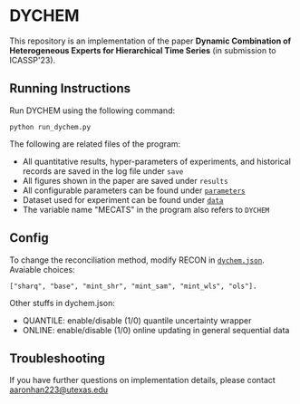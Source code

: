 # DYCHEM

This repository is an implementation of the paper **Dynamic Combination of Heterogeneous Experts for Hierarchical Time Series** (in submission to ICASSP'23).

## Running Instructions
Run DYCHEM using the following command:
```
python run_dychem.py
```
The following are related files of the program:
 - All quantitative results, hyper-parameters of experiments, and historical records are saved in the log file under `save`
 - All figures shown in the paper are saved under `results`
 - All configurable parameters can be found under [`parameters`](./parameters)
 - Dataset used for experiment can be found under [`data`](./data)
 - The variable name "MECATS" in the program also refers to `DYCHEM`

## Config
To change the reconciliation method, modify RECON in [`dychem.json`](./parameters/dychem.json). Avaiable choices:
```
["sharq", "base", "mint_shr", "mint_sam", "mint_wls", "ols"].
```
Other stuffs in dychem.json:
 - QUANTILE: enable/disable (1/0) quantile uncertainty wrapper
 - ONLINE: enable/disable (1/0) online updating in general sequential data

## Troubleshooting
If you have further questions on implementation details, please contact aaronhan223@utexas.edu
